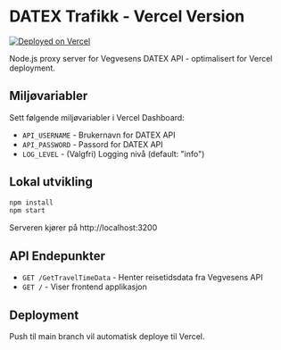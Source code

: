 # DATEX Trafikk - Vercel Version

[![Deployed on Vercel](https://vercel.com/button)](https://vercel.com)

Node.js proxy server for Vegvesens DATEX API - optimalisert for Vercel deployment.

## Miljøvariabler

Sett følgende miljøvariabler i Vercel Dashboard:
- `API_USERNAME` - Brukernavn for DATEX API
- `API_PASSWORD` - Passord for DATEX API
- `LOG_LEVEL` - (Valgfri) Logging nivå (default: "info")

## Lokal utvikling

```bash
npm install
npm start
```

Serveren kjører på http://localhost:3200

## API Endepunkter

- `GET /GetTravelTimeData` - Henter reisetidsdata fra Vegvesens API
- `GET /` - Viser frontend applikasjon

## Deployment

Push til main branch vil automatisk deploye til Vercel.